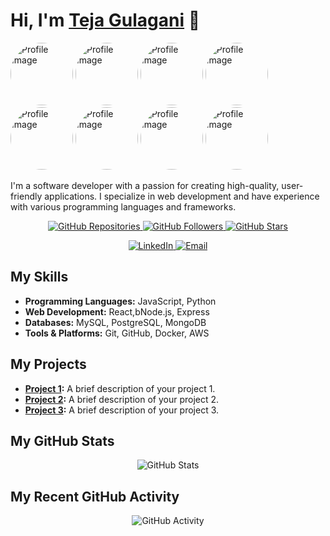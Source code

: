 # Hi, I'm [Teja Gulagani](https://github.com/tejababu846) 👋
<img src="https://res.cloudinary.com/dhzqndogf/image/upload/v1709145627/Untitled_on7pr2.jpg" alt="Profile Image" width="100" style="border-radius: 50%; object-fit: cover;">  <img src="https://res.cloudinary.com/dhzqndogf/image/upload/v1709145627/Untitled_on7pr2.jpg" alt="Profile Image" width="100" style="border-radius: 50%; object-fit: cover;">   <img src="https://res.cloudinary.com/dhzqndogf/image/upload/v1709145627/Untitled_on7pr2.jpg" alt="Profile Image" width="100" style="border-radius: 50%; object-fit: cover;"> <img src="https://res.cloudinary.com/dhzqndogf/image/upload/v1709145627/Untitled_on7pr2.jpg" alt="Profile Image" width="100" style="border-radius: 50%; object-fit: cover;"> <img src="https://res.cloudinary.com/dhzqndogf/image/upload/v1709145627/Untitled_on7pr2.jpg" alt="Profile Image" width="100" style="border-radius: 50%; object-fit: cover;"> <img src="https://res.cloudinary.com/dhzqndogf/image/upload/v1709145627/Untitled_on7pr2.jpg" alt="Profile Image" width="100" style="border-radius: 50%; object-fit: cover;"> <img src="https://res.cloudinary.com/dhzqndogf/image/upload/v1709145627/Untitled_on7pr2.jpg" alt="Profile Image" width="100" style="border-radius: 50%; object-fit: cover;"> <img src="https://res.cloudinary.com/dhzqndogf/image/upload/v1709145627/Untitled_on7pr2.jpg" alt="Profile Image" width="100" style="border-radius: 50%; object-fit: cover;"> 



I'm a software developer with a passion for creating high-quality, user-friendly applications. I specialize in web development and have experience with various programming languages and frameworks.

<p align="center">
  <a href="https://github.com/tejababu846?tab=repositories">
    <img alt="GitHub Repositories" src="https://img.shields.io/badge/Repositories-70+-blue?style=for-the-badge&logo=github&logoColor=white" />
  </a>
  <a href="https://github.com/tejababu846?tab=followers">
    <img alt="GitHub Followers" src="https://img.shields.io/github/followers/tejababu846?label=Followers&style=for-the-badge&logo=github&logoColor=white" />
  </a>
  <a href="https://github.com/tejababu846?tab=stars">
    <img alt="GitHub Stars" src="https://img.shields.io/github/stars/tejababu846?label=Stars&style=for-the-badge&logo=github&logoColor=white" />
  </a>
</p>

<p align="center">
  <a href="https://www.linkedin.com/in/teja-gulagani-0a1338274/">
    <img alt="LinkedIn" src="https://img.shields.io/badge/LinkedIn-Connect-blue?style=for-the-badge&logo=linkedin&logoColor=white" />
  </a>
  <a href="mailto:tejababu08@gmail.com">
    <img alt="Email" src="https://img.shields.io/badge/Email-Contact-blue?style=for-the-badge&logo=gmail&logoColor=white" />
  </a>
</p>

## My Skills

- **Programming Languages:** JavaScript, Python
- **Web Development:** React,bNode.js, Express
- **Databases:** MySQL, PostgreSQL, MongoDB
- **Tools & Platforms:** Git, GitHub, Docker, AWS

## My Projects

- **[Project 1](https://github.com/tejababu846/E-Commerce-Next-Level):** A brief description of your project 1.
- **[Project 2](https://github.com/tejababu846/Jobby-App):** A brief description of your project 2.
- **[Project 3](https://github.com/tejababu846/Movie-App):** A brief description of your project 3.

## My GitHub Stats

<p align="center">
  <img alt="GitHub Stats" src="https://github-readme-stats.vercel.app/api?username=tejababu846&show_icons=true&theme=tokyonight" />
</p>

## My Recent GitHub Activity

<p align="center">
  <img alt="GitHub Activity" src="https://github-readme-activity-graph.vercel.app/api?username=tejababu846&theme=tokyonight" />
</p>

